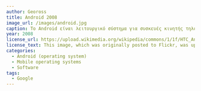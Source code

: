 ```yaml
---
author: Geoross
title: Android 2008 
image_url: /images/android.jpg
caption: Το Android είναι λειτουργικό σύστημα για συσκευές κινητής τηλεφωνίας το οποίο τρέχει τον πυρήνα του λειτουργικού Linux. Αρχικά αναπτύχθηκε από την Google και αργότερα από την Open Handset Alliance .Επιτρέπει στους κατασκευαστές λογισμικού να συνθέτουν κώδικα με την χρήση της γλώσσας προγραμματισμού Java, ελέγχοντας την συσκευή μέσω βιβλιοθηκών λογισμικού ανεπτυγμένων από την Google. Το Android είναι κατά κύριο λόγο σχεδιασμένο για συσκευές με οθόνη αφής, όπως τα έξυπνα τηλέφωνα και τα τάμπλετ, με διαφορετικό περιβάλλον χρήσης για τηλεοράσεις (Android TV), αυτοκίνητα (Android Auto) και ρολόγια χειρός (Android Wear). Παρόλο που έχει αναπτυχθεί για συσκευές με οθόνη αφής, έχει χρησιμοποιηθεί σε κονσόλες παιχνιδιών, ψηφιακές φωτογραφικές μηχανές, συνηθισμένους Η/Υ (π.χ. το HP Slate 21) και σε άλλες ηλεκτρονικές συσκευές.
year: 2008
license_url: https://upload.wikimedia.org/wikipedia/commons/1/1f/HTC_Android_T-Mobile_G1.jpg
license_text: This image, which was originally posted to Flickr, was uploaded to Commons using Flickr upload bot on 25 September 2008, 04:40 by AxelBoldt. On that date, it was confirmed to be licensed under the terms of the license indicated.
categories:
  - Android (operating system)
  - Mobile operating systems
  - Software
tags:
  - Google
---
```


